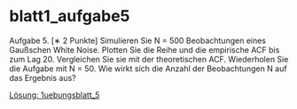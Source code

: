 # blatt1\_aufgabe5

Aufgabe 5. \[∗ 2 Punkte\] Simulieren Sie N = 500 Beobachtungen eines Gaußschen White Noise. Plotten Sie die Reihe und die empirische ACF bis zum Lag 20. Vergleichen Sie sie mit der theoretischen ACF. Wiederholen Sie die Aufgabe mit N = 50. Wie wirkt sich die Anzahl der Beobachtungen N auf das Ergebnis aus?

[Lösung: 1uebungsblatt\_5](https://trello.com/c/ODEcbUEy/21-1uebungsblatt5)

